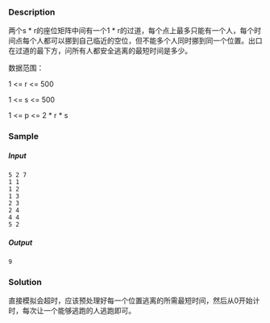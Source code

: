 ### Description

两个s * r的座位矩阵中间有一个1 * r的过道，每个点上最多只能有一个人，每个时间点每个人都可以挪到自己临近的空位，但不能多个人同时挪到同一个位置。出口在过道的最下方，问所有人都安全逃离的最短时间是多少。

数据范围：

1 <= r <= 500

1 <= s <= 500

1 <= p <= 2 * r * s

### Sample

##### Input

```
5 2 7
1 1
1 2
1 3
2 3
2 4
4 4
5 2
```

##### Output

```
9
```

### Solution

直接模拟会超时，应该预处理好每一个位置逃离的所需最短时间，然后从0开始计时，每次让一个能够逃跑的人逃跑即可。
